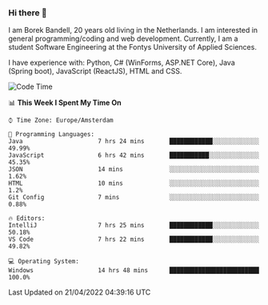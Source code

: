 ### Hi there 👋

I am Borek Bandell, 20 years old living in the Netherlands. I am interested in general programming/coding and web development. Currently, I am a student Software Engineering at the Fontys University of Applied Sciences.

I have experience with: Python, C# (WinForms, ASP.NET Core), Java (Spring boot), JavaScript (ReactJS), HTML and CSS.

<!--START_SECTION:waka-->
![Code Time](http://img.shields.io/badge/Code%20Time-97%20hrs%209%20mins-blue)

📊 **This Week I Spent My Time On** 

```text
⌚︎ Time Zone: Europe/Amsterdam

💬 Programming Languages: 
Java                     7 hrs 24 mins       ████████████░░░░░░░░░░░░░   49.99% 
JavaScript               6 hrs 42 mins       ███████████░░░░░░░░░░░░░░   45.35% 
JSON                     14 mins             ░░░░░░░░░░░░░░░░░░░░░░░░░   1.62% 
HTML                     10 mins             ░░░░░░░░░░░░░░░░░░░░░░░░░   1.2% 
Git Config               7 mins              ░░░░░░░░░░░░░░░░░░░░░░░░░   0.88%

🔥 Editors: 
IntelliJ                 7 hrs 25 mins       ████████████░░░░░░░░░░░░░   50.18% 
VS Code                  7 hrs 22 mins       ████████████░░░░░░░░░░░░░   49.82%

💻 Operating System: 
Windows                  14 hrs 48 mins      █████████████████████████   100.0%

```


 Last Updated on 21/04/2022 04:39:16 UTC
<!--END_SECTION:waka-->

<!--**tcBorek2002/tcBorek2002** is a ✨ _special_ ✨ repository because its `README.md` (this file) appears on your GitHub profile.

Here are some ideas to get you started:

- 🔭 I’m currently working on ...
- 🌱 I’m currently learning ...
- 👯 I’m looking to collaborate on ...
- 🤔 I’m looking for help with ...
- 💬 Ask me about ...
- 📫 How to reach me: ...
- 😄 Pronouns: ...
- ⚡ Fun fact: ...
-->
